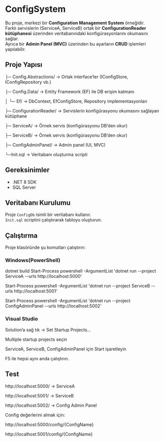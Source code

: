 # ConfigSystem

Bu proje, merkezi bir **Configuration Management System** örneğidir.  
Farklı servislerin (ServiceA, ServiceB) ortak bir **ConfigurationReader kütüphanesi** üzerinden veritabanındaki konfigürasyonlarını okumasını sağlar.  
Ayrıca bir **Admin Panel (MVC)** üzerinden bu ayarların **CRUD** işlemleri yapılabilir.


##  Proje Yapısı

├─ Config.Abstractions/ → Ortak interface’ler (IConfigStore, IConfigRepository vb.)

├─ Config.Data/ → Entity Framework (EF) ile DB erişim katmanı

│ └─ Ef/ → DbContext, EfConfigStore, Repository implementasyonları

├─ ConfigurationReader/ → Servislerin konfigürasyonu okumasını sağlayan kütüphane

├─ ServiceA/ → Örnek servis (konfigürasyonu DB’den okur)

├─ ServiceB/ → Örnek servis (konfigürasyonu DB’den okur)

├─ ConfigAdminPanel/ → Admin panel (UI, MVC)

└─Init.sql → Veritabanı oluşturma scripti

##  Gereksinimler

- .NET 8 SDK
- SQL Server

##  Veritabanı Kurulumu

Proje `ConfigDb` isimli bir veritabanı kullanır.  
`Init.sql` scriptini çalıştırarak tabloyu oluşturun.

## Çalıştırma

Proje klasöründe şu komutları çalıştırın:

### Windows(PowerShell)


dotnet build
Start-Process powershell -ArgumentList 'dotnet run --project ServiceA --urls http://localhost:5000'

Start-Process powershell -ArgumentList 'dotnet run --project ServiceB --urls http://localhost:5001'

Start-Process powershell -ArgumentList 'dotnet run --project ConfigAdminPanel --urls http://localhost:5002'

### Visual Studio


Solution’a sağ tık → Set Startup Projects…

Multiple startup projects seçin

ServiceA, ServiceB, ConfigAdminPanel için Start işaretleyin

F5 ile hepsi aynı anda çalıştırın.

## Test

http://localhost:5000/ → ServiceA

http://localhost:5001/ → ServiceB

http://localhost:5002/ → Config Admin Panel

Config değerlerini almak için:

http://localhost:5000/config/{ConfigName}

http://localhost:5001/config/{ConfigName}

